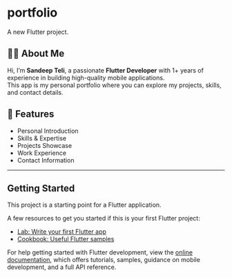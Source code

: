 # portfolio

A new Flutter project.

## 👨‍💻 About Me
Hi, I’m **Sandeep Teli**, a passionate **Flutter Developer** with 1+ years of experience in building high-quality mobile applications.  
This app is my personal portfolio where you can explore my projects, skills, and contact details.

## 🚀 Features
- Personal Introduction
- Skills & Expertise
- Projects Showcase
- Work Experience
- Contact Information

---

## Getting Started

This project is a starting point for a Flutter application.

A few resources to get you started if this is your first Flutter project:

- [Lab: Write your first Flutter app](https://docs.flutter.dev/get-started/codelab)
- [Cookbook: Useful Flutter samples](https://docs.flutter.dev/cookbook)

For help getting started with Flutter development, view the
[online documentation](https://docs.flutter.dev/), which offers tutorials,
samples, guidance on mobile development, and a full API reference.
